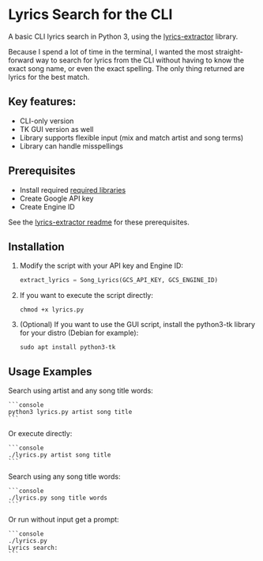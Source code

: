 # Lyrics Search for the CLI

A basic CLI lyrics search in Python 3, using the [lyrics-extractor](https://github.com/Techcatchers/PyLyrics-Extractor) library.

Because I spend a lot of time in the terminal, I wanted the most straight-forward way to search for lyrics from the CLI without having to know the exact song name, or even the exact spelling. The only thing returned are lyrics for the best match.

## Key features:

* CLI-only version
* TK GUI version as well
* Library supports flexible input (mix and match artist and song terms)
* Library can handle misspellings

## Prerequisites

* Install required [required libraries](https://github.com/Techcatchers/PyLyrics-Extractor/blob/master/README.md#installation)
* Create Google API key
* Create Engine ID

See the [lyrics-extractor readme](https://github.com/Techcatchers/PyLyrics-Extractor/blob/master/README.md#installation) for these prerequisites.

## Installation

1. Modify the script with your API key and Engine ID:
    ```python
    extract_lyrics = Song_Lyrics(GCS_API_KEY, GCS_ENGINE_ID)
    ```

2. If you want to execute the script directly:
    ```console
    chmod +x lyrics.py
    ```

3. (Optional) If you want to use the GUI script, install the python3-tk library for your distro (Debian for example):
    ```console
    sudo apt install python3-tk
    ```

## Usage Examples

Search using artist and any song title words:

    ```console
    python3 lyrics.py artist song title
    ```

Or execute directly:

    ```console
    ./lyrics.py artist song title
    ```

Search using any song title words:

    ```console
    ./lyrics.py song title words
    ```

Or run without input get a prompt:

    ```console
    ./lyrics.py
    Lyrics search:
    ```
